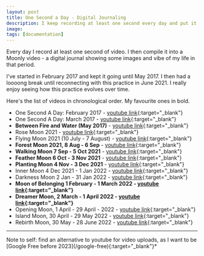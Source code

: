 ```yaml
---
layout: post
title: One Second a Day - Digital Journaling
description: I keep recording at least one second every day and put it together in a video every Moon cycle.
image: 
tags: [documentation]
---
```


Every day I record at least one second of video. I then compile it into a Moonly video - a digital journal showing some images and vibe of my life in that period. 

I've started in February 2017 and kept it going until May 2017. I then had a loooong break until reconnecting with this practice in June 2021. I really enjoy seeing how this practice evolves over time.

Here's the list of videos in chronological order. My favourite ones in bold.

- One Second A Day: February 2017 - [youtube link](https://www.youtube.com/watch?v=6lV3xcRPhec){:target="_blank"}
- One Second A Day: March 2017 - [youtube link](https://www.youtube.com/watch?v=lxKG-vb4wuU){:target="_blank"}
- **Between Fire and Water (May 2017)** - [youtube link](https://www.youtube.com/watch?v=SVeygd_Skfk){:target="_blank"}
- Rose Moon 2021 - [youtube link](https://www.youtube.com/watch?v=vy1p1Kymmk4){:target="_blank"}
- Flying Moon 2021 (10 July - 7 August) - [youtube link](https://www.youtube.com/watch?v=cqM9JGh05rQ){:target="_blank"}
- **Forest Moon 2021, 8 Aug - 6 Sep** - [youtube link](https://www.youtube.com/watch?v=7zCrKoBAYAs){:target="_blank"}
- **Walking Moon 7 Sep - 5 Oct 2021** - [youtube link](https://www.youtube.com/watch?v=ikHgY-kpNwk){:target="_blank"}
- **Feather Moon 6 Oct - 3 Nov 2021** - [youtube link](https://www.youtube.com/watch?v=lBOnSfgW2v8){:target="_blank"}
- **Planting Moon 4 Nov - 3 Dec 2021** - [youtube link](https://www.youtube.com/watch?v=695g5cMkCt8){:target="_blank"}
- Inner Moon 4 Dec 2021 - 1 Jan 2022 - [youtube link](https://www.youtube.com/watch?v=DXJtwKv51ek){:target="_blank"}
- Darkness Moon 2 Jan - 31 Jan 2022 - [youtube link](https://youtu.be/MDI4kyMJCL8){:target="_blank"}
- **Moon of Belonging 1 February - 1 March 2022 - [youtube link](https://youtu.be/NrbnLzOcoF0){:target="_blank"}**
- **Dreamer Moon, 2 March - 1 April 2022 - [youtube link](https://www.youtube.com/watch?v=OpL2wJrL9qs){:target="_blank"}**
- Opening Moon, 1 April - 29 April - 2022 - [youtube link](https://youtu.be/HHMle6YJDhg){:target="_blank"}
- Island Moon, 30 April - 29 May 2022 - [youtube link](https://youtu.be/AfnFys37Ab8){:target="_blank"}
- Rebirth Moon, 30 May - 28 June 2022 - [youtube link](https://youtu.be/4Q8EyZzQ4lY){:target="_blank"}
<p></p>

<hr>
Note to self: find an alternative to youtube for video uploads, as I want to be [Google Free before 2023](/google-free){:target="_blank"}*